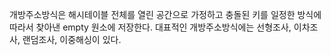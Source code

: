 개방주소방식은 해시테이블 전체를 열린 공간으로 가정하고 충돌된 키를 일정한 방식에 따라서 찾아낸 empty 원소에 저장한다.
대표적인 개방주소방식에는 선형조사, 이차조사, 랜덤조사, 이중해싱이 있다.
